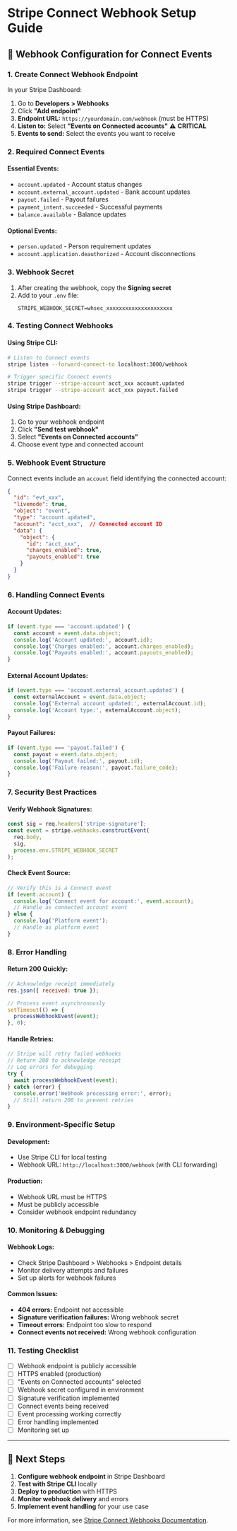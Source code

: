 # Stripe Connect Webhook Setup Guide

## 🔗 **Webhook Configuration for Connect Events**

### **1. Create Connect Webhook Endpoint**

In your Stripe Dashboard:
1. Go to **Developers > Webhooks**
2. Click **"Add endpoint"**
3. **Endpoint URL:** `https://yourdomain.com/webhook` (must be HTTPS)
4. **Listen to:** Select **"Events on Connected accounts"** ⚠️ **CRITICAL**
5. **Events to send:** Select the events you want to receive

### **2. Required Connect Events**

#### **Essential Events:**
- `account.updated` - Account status changes
- `account.external_account.updated` - Bank account updates
- `payout.failed` - Payout failures
- `payment_intent.succeeded` - Successful payments
- `balance.available` - Balance updates

#### **Optional Events:**
- `person.updated` - Person requirement updates
- `account.application.deauthorized` - Account disconnections

### **3. Webhook Secret**

1. After creating the webhook, copy the **Signing secret**
2. Add to your `.env` file:
   ```
   STRIPE_WEBHOOK_SECRET=whsec_xxxxxxxxxxxxxxxxxxxxx
   ```

### **4. Testing Connect Webhooks**

#### **Using Stripe CLI:**
```bash
# Listen to Connect events
stripe listen --forward-connect-to localhost:3000/webhook

# Trigger specific Connect events
stripe trigger --stripe-account acct_xxx account.updated
stripe trigger --stripe-account acct_xxx payout.failed
```

#### **Using Stripe Dashboard:**
1. Go to your webhook endpoint
2. Click **"Send test webhook"**
3. Select **"Events on Connected accounts"**
4. Choose event type and connected account

### **5. Webhook Event Structure**

Connect events include an `account` field identifying the connected account:

```json
{
  "id": "evt_xxx",
  "livemode": true,
  "object": "event",
  "type": "account.updated",
  "account": "acct_xxx",  // Connected account ID
  "data": {
    "object": {
      "id": "acct_xxx",
      "charges_enabled": true,
      "payouts_enabled": true
    }
  }
}
```

### **6. Handling Connect Events**

#### **Account Updates:**
```javascript
if (event.type === 'account.updated') {
  const account = event.data.object;
  console.log('Account updated:', account.id);
  console.log('Charges enabled:', account.charges_enabled);
  console.log('Payouts enabled:', account.payouts_enabled);
}
```

#### **External Account Updates:**
```javascript
if (event.type === 'account.external_account.updated') {
  const externalAccount = event.data.object;
  console.log('External account updated:', externalAccount.id);
  console.log('Account type:', externalAccount.object);
}
```

#### **Payout Failures:**
```javascript
if (event.type === 'payout.failed') {
  const payout = event.data.object;
  console.log('Payout failed:', payout.id);
  console.log('Failure reason:', payout.failure_code);
}
```

### **7. Security Best Practices**

#### **Verify Webhook Signatures:**
```javascript
const sig = req.headers['stripe-signature'];
const event = stripe.webhooks.constructEvent(
  req.body,
  sig,
  process.env.STRIPE_WEBHOOK_SECRET
);
```

#### **Check Event Source:**
```javascript
// Verify this is a Connect event
if (event.account) {
  console.log('Connect event for account:', event.account);
  // Handle as connected account event
} else {
  console.log('Platform event');
  // Handle as platform event
}
```

### **8. Error Handling**

#### **Return 200 Quickly:**
```javascript
// Acknowledge receipt immediately
res.json({ received: true });

// Process event asynchronously
setTimeout(() => {
  processWebhookEvent(event);
}, 0);
```

#### **Handle Retries:**
```javascript
// Stripe will retry failed webhooks
// Return 200 to acknowledge receipt
// Log errors for debugging
try {
  await processWebhookEvent(event);
} catch (error) {
  console.error('Webhook processing error:', error);
  // Still return 200 to prevent retries
}
```

### **9. Environment-Specific Setup**

#### **Development:**
- Use Stripe CLI for local testing
- Webhook URL: `http://localhost:3000/webhook` (with CLI forwarding)

#### **Production:**
- Webhook URL must be HTTPS
- Must be publicly accessible
- Consider webhook endpoint redundancy

### **10. Monitoring & Debugging**

#### **Webhook Logs:**
- Check Stripe Dashboard > Webhooks > Endpoint details
- Monitor delivery attempts and failures
- Set up alerts for webhook failures

#### **Common Issues:**
- **404 errors:** Endpoint not accessible
- **Signature verification failures:** Wrong webhook secret
- **Timeout errors:** Endpoint too slow to respond
- **Connect events not received:** Wrong webhook configuration

### **11. Testing Checklist**

- [ ] Webhook endpoint is publicly accessible
- [ ] HTTPS enabled (production)
- [ ] "Events on Connected accounts" selected
- [ ] Webhook secret configured in environment
- [ ] Signature verification implemented
- [ ] Connect events being received
- [ ] Event processing working correctly
- [ ] Error handling implemented
- [ ] Monitoring set up

---

## 🚀 **Next Steps**

1. **Configure webhook endpoint** in Stripe Dashboard
2. **Test with Stripe CLI** locally
3. **Deploy to production** with HTTPS
4. **Monitor webhook delivery** and errors
5. **Implement event handling** for your use case

For more information, see [Stripe Connect Webhooks Documentation](https://stripe.com/docs/connect/webhooks).
